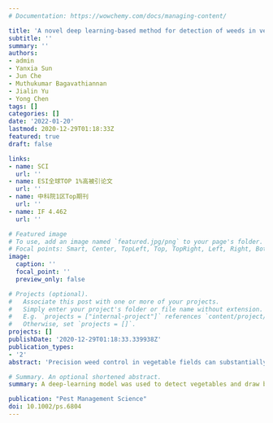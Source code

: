 ```yaml
---
# Documentation: https://wowchemy.com/docs/managing-content/

title: 'A novel deep learning-based method for detection of weeds in vegetables'
subtitle: ''
summary: ''
authors:
- admin
- Yanxia Sun
- Jun Che
- Muthukumar Bagavathiannan
- Jialin Yu
- Yong Chen
tags: []
categories: []
date: '2022-01-20'
lastmod: 2020-12-29T01:18:33Z
featured: true
draft: false

links:
- name: SCI
  url: ''
- name: ESI全球TOP 1%高被引论文
  url: ''
- name: 中科院1区Top期刊
  url: ''
- name: IF 4.462
  url: ''

# Featured image
# To use, add an image named `featured.jpg/png` to your page's folder.
# Focal points: Smart, Center, TopLeft, Top, TopRight, Left, Right, BottomLeft, Bottom, BottomRight.
image:
  caption: ''
  focal_point: ''
  preview_only: false

# Projects (optional).
#   Associate this post with one or more of your projects.
#   Simply enter your project's folder or file name without extension.
#   E.g. `projects = ["internal-project"]` references `content/project/deep-learning/index.md`.
#   Otherwise, set `projects = []`.
projects: []
publishDate: '2020-12-29T01:18:33.339938Z'
publication_types:
- '2'
abstract: 'Precision weed control in vegetable fields can substantially reduce the required weed control inputs. Rapid and accurate weed detection in vegetable fields is a challenging task due to the presence of a wide variety of weed species at various growth stages and densities. This paper presents a novel deep-learning-based method for weed detection that recognizes vegetable crops and classifies all other green objects as weeds. The optimal confidence threshold values for YOLO-v3, CenterNet, and Faster R-CNN were 0.4, 0.6, and 0.4/0.5, respectively. These deep-learning models had average precision (AP) above 97% in the testing dataset. YOLO-v3 was the most accurate model for detection of vegetables and yielded the highest F1 score of 0.971, along with high precision and recall values of 0.971 and 0.970, respectively. The inference time of YOLO-v3 was similar to CenterNet, but significantly shorter than that of Faster R-CNN. Overall, YOLO-v3 showed the highest accuracy and computational efficiency among the deep-learning architectures evaluated in this study. These results demonstrate that deep-learning-based methods can reliably detect weeds in vegetable crops. The proposed method avoids dealing with various weed species, and thus greatly reduces the overall complexity of weed detection in vegetable fields. Findings have implications for advancing site-specific robotic weed control in vegetable crops.'

# Summary. An optional shortened abstract.
summary: A deep-learning model was used to detect vegetables and draw bounding boxes around them. Thereafter, the plants falling out of the bounding boxes were considered as weeds. This strategy avoids dealing with various weed species and thus significantly reduces the overall complexity of weed detection in vegetable fields.

publication: "Pest Management Science"
doi: 10.1002/ps.6804
---
```

